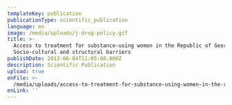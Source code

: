```yaml
---
templateKey: publication
publicationType: scientific_publication
language: en
image: /media/uploads/j-drug-policy.gif
title: >-
  Access to treatment for substance-using women in the Republic of Georgia:
  Socio-cultural and structural barriers
publishDate: 2013-06-04T11:05:00.000Z
description: Scientific Publication
upload: true
enFile: >-
  /media/uploads/access-to-treatment-for-substance-using-women-in-the-republic-of-georgia.pdf
enLink: ''
---
```


